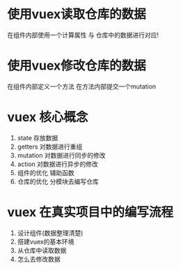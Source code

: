 # 使用vuex读取仓库的数据
  在组件内部使用一个计算属性 与 仓库中的数据进行对应!

# 使用vuex修改仓库的数据
  在组件内部定义一个方法 在方法内部提交一个mutation

# vuex 核心概念
  1. state  存放数据
  2. getters  对数据进行重组
  3. mutation 对数据进行同步的修改
  4. action   对数据进行异步的修改
  5. 组件的优化  辅助函数
  6. 仓库的优化  分模块去编写仓库

# vuex 在真实项目中的编写流程
  1. 设计组件(数据整理清楚)
  2. 搭建vuex的基本环境
  3. 从仓库中读取数据
  4. 怎么去修改数据

